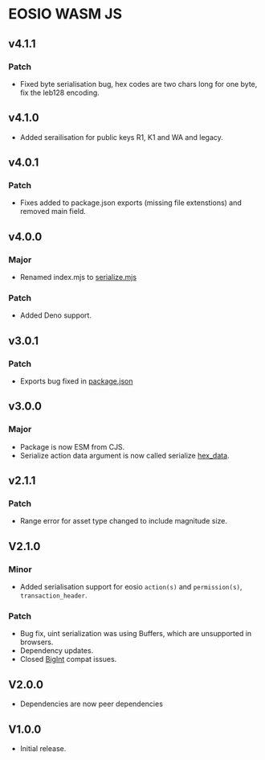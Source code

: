 # EOSIO WASM JS

## v4.1.1

### Patch

- Fixed byte serialisation bug, hex codes are two chars long for one byte, fix the leb128 encoding.

## v4.1.0

- Added serailisation for public keys R1, K1 and WA and legacy.

## v4.0.1

### Patch

- Fixes added to package.json exports (missing file extenstions) and removed main field.

## v4.0.0

### Major

- Renamed index.mjs to [serialize.mjs](./serialize.mjs)

### Patch

- Added Deno support.

## v3.0.1

### Patch

- Exports bug fixed in [package.json](/package.json)

## v3.0.0

### Major

- Package is now ESM from CJS.
- Serialize action data argument is now called serialize [hex_data](/actions.mjs).

## v2.1.1

### Patch

- Range error for asset type changed to include magnitude size.

## V2.1.0

### Minor

- Added serialisation support for eosio `action(s)` and `permission(s)`, `transaction_header`.

### Patch

- Bug fix, uint serialization was using Buffers, which are unsupported in browsers.
- Dependency updates.
- Closed [BigInt](https://github.com/amilajack/eslint-plugin-compat/issues/457) compat issues.

## V2.0.0

- Dependencies are now peer dependencies

## V1.0.0

- Initial release.
